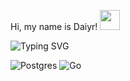 Hi, my name is Daiyr!</a> <img src="https://github.com/blackcater/blackcater/raw/main/images/Hi.gif" height="32"/>

![Typing SVG](https://readme-typing-svg.herokuapp.com?color=%2336BCF7&lines=Go+developer)

![Postgres](https://img.shields.io/badge/postgres-%23316192.svg?style=for-the-badge&logo=postgresql&logoColor=white)
![Go](https://img.shields.io/badge/go-%2300ADD8.svg?style=for-the-badge&logo=go&logoColor=white)
